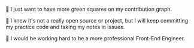 🎁 I just want to have more green squares on my contribution graph.

🎉 I knew it's not a really open source or project, but I will keep committing my practice code and taking my notes in issues.

🎊 I would be working hard to be a more professional Front-End Engineer.